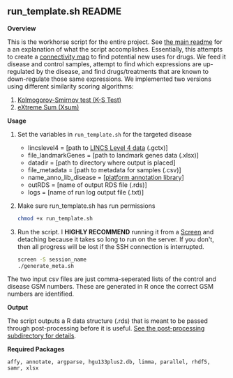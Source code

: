 ## run_template.sh README

**Overview**

This is the workhorse script for the entire project. See [the main readme](https://github.com/cplant1776/drug_repositioning) for a an explanation of what the script accomplishes. Essentially, this attempts to create a [connectivity map](https://www.broadinstitute.org/connectivity-map-cmap) to find potential new uses for drugs. We feed it disease and control samples, attempt to find which expressions are up-regulated by the disease, and find drugs/treatments that are known to down-regulate those same expressions. We implemented two versions using different similarity scoring algorithms:

1. [Kolmogorov-Smirnov test (K-S Test)](https://en.wikipedia.org/wiki/Kolmogorov%E2%80%93Smirnov_test#Two-sample_Kolmogorov%E2%80%93Smirnov_test)
2. [eXtreme Sum (Xsum)](https://www.ncbi.nlm.nih.gov/pmc/articles/PMC4278345/)

**Usage**

1. Set the variables in `run_template.sh` for the targeted disease

   * lincslevel4 = [path to [LINCS Level 4 data](http://www.lincsproject.org/LINCS/tools/workflows/find-the-best-place-to-obtain-the-lincs-l1000-data) (.gctx)]
   * file_landmarkGenes = [path to landmark genes data (.xlsx)]
   * datadir = [path to directory where output is placed]
   * file_metadata = [path to metadata for samples (.csv)]
   * name_anno_lib_disease = [[platform annotation library](https://bioconductor.org/packages/3.8/data/annotation/)]
   * outRDS = [name of output RDS file (.rds)]
   * logs = [name of run log output file (.txt)]

   

2. Make sure run_template.sh has run permissions

   ```bash
   chmod +x run_template.sh
   ```

3. Run the script. I **HIGHLY RECOMMEND** running it from a [Screen](https://linuxize.com/post/how-to-use-linux-screen/) and detaching because it takes so long to run on the server. If you don't, then all progress will be lost if the SSH connection is interrupted.

   ```bash
   screen -S session_name
   ./generate_meta.sh
   ```

   

The two input csv files are just comma-seperated lists of the control and disease GSM numbers. These are generated in R once the correct GSM numbers are identified.

**Output**

The script outputs a R data structure (.rds) that is meant to be passed through post-processing before it is useful. [See the post-processing subdirectory for details](https://github.com/cplant1776/drug_repositioning/post-processing).

**Required Packages**

```
affy, annotate, argparse, hgu133plus2.db, limma, parallel, rhdf5, samr, xlsx
```

